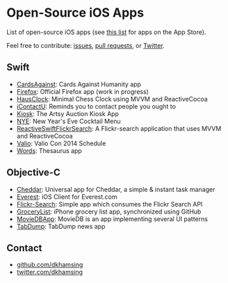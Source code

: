 # Open-Source iOS Apps

List of open-source iOS apps (see [this list](README.md) for apps on the App Store).

Feel free to contribute: [issues](https://github.com/dkhamsing/open-source-ios-apps/issues), [pull requests](https://github.com/dkhamsing/open-source-ios-apps/pulls), or [Twitter](https://twitter.com/dkhamsing).

## Swift
- [CardsAgainst](https://github.com/jpsim/CardsAgainst): Cards Against Humanity app
- [Firefox](https://github.com/mozilla/firefox-ios): Official Firefox app (work in progress)
- [HausClock](https://github.com/nottombrown/HausClock): Minimal Chess Clock using MVVM and ReactiveCocoa
- [iContactU](https://github.com/rizal72/iContactU): Reminds you to contact people you ought to
- [Kiosk](https://github.com/artsy/eidolon): The Artsy Auction Kiosk App
- [NYE](https://github.com/soffes/nye): New Year's Eve Cocktail Menu
- [ReactiveSwiftFlickrSearch](https://github.com/ColinEberhardt/ReactiveSwiftFlickrSearch): A Flickr-search application that uses MVVM and ReactiveCocoa
- [Valio](https://github.com/soffes/valio): Valio Con 2014 Schedule
- [Words](https://github.com/soffes/words): Thesaurus app 

## Objective-C
- [Cheddar](https://github.com/nothingmagical/cheddar-ios): Universal app for Cheddar, a simple & instant task manager
- [Everest](https://github.com/EverestOpenSource/Everest-iOS): iOS Client for Everest.com
- [Flickr-Search](https://github.com/alikaragoz/Flickr-Search/): Simple app which consumes the Flickr Search API
- [GroceryList](https://github.com/jspahrsummers/GroceryList): iPhone grocery list app, synchronized using GitHub
- [MovieDBApp](https://github.com/KMindeguia/moviedbapp): MovieDB is an app implementing several UI patterns
- [TabDump](https://github.com/dkhamsing/TabDump): TabDump news app 

## Contact
- [github.com/dkhamsing](https://github.com/dkhamsing)
- [twitter.com/dkhamsing](https://twitter.com/dkhamsing)
